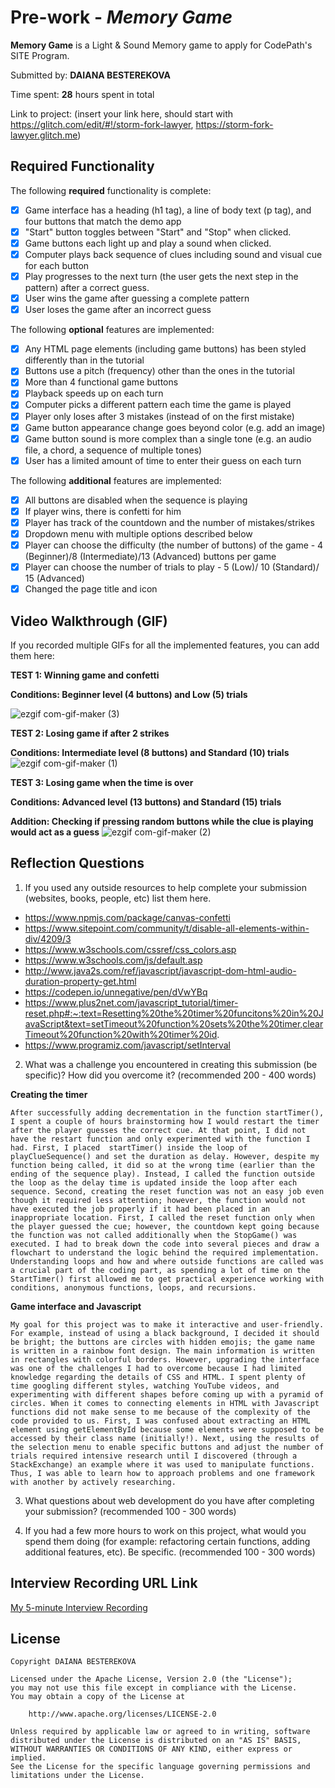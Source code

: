 # Pre-work - *Memory Game*

**Memory Game** is a Light & Sound Memory game to apply for CodePath's SITE Program. 

Submitted by: **DAIANA BESTEREKOVA**

Time spent: **28** hours spent in total

Link to project: (insert your link here, should start with https://glitch.com/edit/#!/storm-fork-lawyer, https://storm-fork-lawyer.glitch.me)

## Required Functionality

The following **required** functionality is complete:

* [X] Game interface has a heading (h1 tag), a line of body text (p tag), and four buttons that match the demo app
* [X] "Start" button toggles between "Start" and "Stop" when clicked. 
* [X] Game buttons each light up and play a sound when clicked. 
* [X] Computer plays back sequence of clues including sound and visual cue for each button
* [X] Play progresses to the next turn (the user gets the next step in the pattern) after a correct guess. 
* [X] User wins the game after guessing a complete pattern
* [X] User loses the game after an incorrect guess

The following **optional** features are implemented:

* [X] Any HTML page elements (including game buttons) has been styled differently than in the tutorial
* [X] Buttons use a pitch (frequency) other than the ones in the tutorial
* [X] More than 4 functional game buttons
* [X] Playback speeds up on each turn
* [X] Computer picks a different pattern each time the game is played
* [X] Player only loses after 3 mistakes (instead of on the first mistake)
* [X] Game button appearance change goes beyond color (e.g. add an image)
* [X] Game button sound is more complex than a single tone (e.g. an audio file, a chord, a sequence of multiple tones)
* [X] User has a limited amount of time to enter their guess on each turn

The following **additional** features are implemented:

- [X] All buttons are disabled when the sequence is playing 
- [X] If player wins, there is confetti for him 
- [X] Player has track of the countdown and the number of mistakes/strikes 
- [X] Dropdown menu with multiple options described below
- [X] Player can choose the difficulty (the number of buttons) of the game - 4 (Beginner)/8 (Intermediate)/13 (Advanced) buttons per game
- [X] Player can choose the number of trials to play - 5 (Low)/ 10 (Standard)/ 15 (Advanced)
- [X] Changed the page title and icon

## Video Walkthrough (GIF)

If you recorded multiple GIFs for all the implemented features, you can add them here:

**TEST 1: Winning game and confetti**

**Conditions: Beginner level (4 buttons) and Low (5) trials**

![ezgif com-gif-maker (3)](https://user-images.githubusercontent.com/85840329/164339975-90bbc979-2c76-461f-a8ab-56df1f772f9f.gif)


**TEST 2: Losing game if after 2 strikes**

**Conditions: Intermediate level (8 buttons) and Standard (10) trials**
![ezgif com-gif-maker (1)](https://user-images.githubusercontent.com/85840329/164333775-705f7a8a-48e5-4659-a048-3d13209b2e2c.gif)


**TEST 3: Losing game when the time is over**

**Conditions: Advanced level (13 buttons) and Standard (15) trials**

**Addition: Checking if pressing random buttons while the clue is playing would act as a guess**
![ezgif com-gif-maker (2)](https://user-images.githubusercontent.com/85840329/164334397-ac3b3bb5-7ef9-425d-9cc9-53055ca466b8.gif)

## Reflection Questions
1. If you used any outside resources to help complete your submission (websites, books, people, etc) list them here. 
- https://www.npmjs.com/package/canvas-confetti
- https://www.sitepoint.com/community/t/disable-all-elements-within-div/4209/3
- https://www.w3schools.com/cssref/css_colors.asp
- https://www.w3schools.com/js/default.asp
- http://www.java2s.com/ref/javascript/javascript-dom-html-audio-duration-property-get.html
- https://codepen.io/unnegative/pen/dVwYBq
- https://www.plus2net.com/javascript_tutorial/timer-reset.php#:~:text=Resetting%20the%20timer%20funcitons%20in%20JavaScript&text=setTimeout%20function%20sets%20the%20timer,clearTimeout%20function%20with%20timer%20id.
- https://www.programiz.com/javascript/setInterval

2. What was a challenge you encountered in creating this submission (be specific)? How did you overcome it? (recommended 200 - 400 words) 

**Creating the timer**

    After successfully adding decrementation in the function startTimer(), I spent a couple of hours brainstorming how I would restart the timer after the player guesses the correct cue. At that point, I did not have the restart function and only experimented with the function I had. First, I placed  startTimer() inside the loop of playClueSequence() and set the duration as delay. However, despite my function being called, it did so at the wrong time (earlier than the ending of the sequence play). Instead, I called the function outside the loop as the delay time is updated inside the loop after each sequence. Second, creating the reset function was not an easy job even though it required less attention; however, the function would not have executed the job properly if it had been placed in an inappropriate location. First, I called the reset function only when the player guessed the cue; however, the countdown kept going because the function was not called additionally when the StopGame() was executed. I had to break down the code into several pieces and draw a flowchart to understand the logic behind the required implementation. Understanding loops and how and where outside functions are called was a crucial part of the coding part, as spending a lot of time on the StartTimer() first allowed me to get practical experience working with conditions, anonymous functions, loops, and recursions. 
  
**Game interface and Javascript**

    My goal for this project was to make it interactive and user-friendly. For example, instead of using a black background, I decided it should be bright; the buttons are circles with hidden emojis; the game name is written in a rainbow font design. The main information is written in rectangles with colorful borders. However, upgrading the interface was one of the challenges I had to overcome because I had limited knowledge regarding the details of CSS and HTML. I spent plenty of time googling different styles, watching YouTube videos, and experimenting with different shapes before coming up with a pyramid of circles. When it comes to connecting elements in HTML with Javascript functions did not make sense to me because of the complexity of the code provided to us. First, I was confused about extracting an HTML element using getElementById because some elements were supposed to be accessed by their class name (initially!). Next, using the results of the selection menu to enable specific buttons and adjust the number of trials required intensive research until I discovered (through a StackExchange) an example where it was used to manipulate functions. Thus, I was able to learn how to approach problems and one framework with another by actively researching. 

3. What questions about web development do you have after completing your submission? (recommended 100 - 300 words) 



4. If you had a few more hours to work on this project, what would you spend them doing (for example: refactoring certain functions, adding additional features, etc). Be specific. (recommended 100 - 300 words) 





## Interview Recording URL Link

[My 5-minute Interview Recording](your-link-here)


## License

    Copyright DAIANA BESTEREKOVA

    Licensed under the Apache License, Version 2.0 (the "License");
    you may not use this file except in compliance with the License.
    You may obtain a copy of the License at

        http://www.apache.org/licenses/LICENSE-2.0

    Unless required by applicable law or agreed to in writing, software
    distributed under the License is distributed on an "AS IS" BASIS,
    WITHOUT WARRANTIES OR CONDITIONS OF ANY KIND, either express or implied.
    See the License for the specific language governing permissions and
    limitations under the License.

